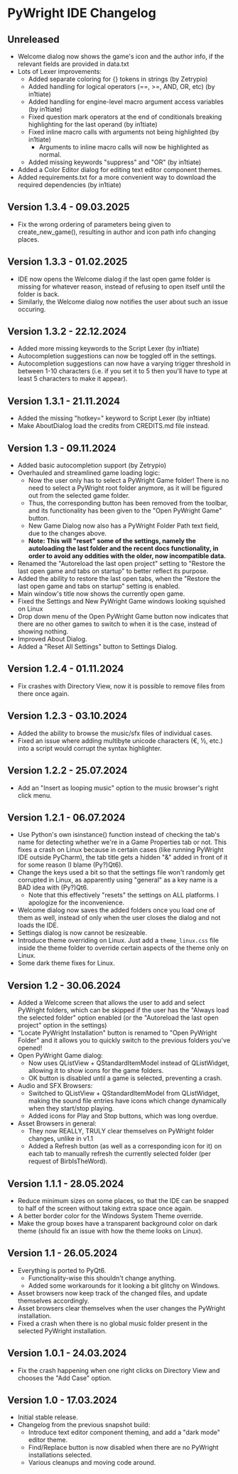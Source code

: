 # PyWright IDE Changelog

## Unreleased

* Welcome dialog now shows the game's icon and the author info, if the relevant fields are provided in data.txt
* Lots of Lexer improvements:
  * Added separate coloring for {} tokens in strings (by Zetrypio)
  * Added handling for logical operators (==, >=, AND, OR, etc) (by in1tiate)
  * Added handling for engine-level macro argument access variables (by in1tiate)
  * Fixed question mark operators at the end of conditionals breaking highlighting for the last operand (by in1tiate)
  * Fixed inline macro calls with arguments not being highlighted (by in1tiate)
    * Arguments to inline macro calls will now be highlighted as normal.
  * Added missing keywords "suppress" and "OR" (by in1tiate)
* Added a Color Editor dialog for editing text editor component themes.
* Added requirements.txt for a more convenient way to download the required dependencies (by in1tiate)

## Version 1.3.4 - 09.03.2025

* Fix the wrong ordering of parameters being given to create_new_game(), resulting in author and icon path info changing places.

## Version 1.3.3 - 01.02.2025

* IDE now opens the Welcome dialog if the last open game folder is missing for whatever reason, instead of refusing to open itself until the folder is back.
* Similarly, the Welcome dialog now notifies the user about such an issue occuring.

## Version 1.3.2 - 22.12.2024

* Added more missing keywords to the Script Lexer (by in1tiate)
* Autocompletion suggestions can now be toggled off in the settings.
* Autocompletion suggestions can now have a varying trigger threshold in between 1-10 characters
  (i.e. if you set it to 5 then you'll have to type at least 5 characters to make it appear).

## Version 1.3.1 - 21.11.2024

* Added the missing "hotkey=" keyword to Script Lexer (by in1tiate)
* Make AboutDialog load the credits from CREDITS.md file instead.

## Version 1.3 - 09.11.2024

* Added basic autocompletion support (by Zetrypio)
* Overhauled and streamlined game loading logic:
  * Now the user only has to select a PyWright Game folder! There is no need to select a PyWright root folder anymore, as it will be figured out from the selected game folder.
  * Thus, the corresponding button has been removed from the toolbar, and its functionality has been given to the "Open PyWright Game" button.
  * New Game Dialog now also has a PyWright Folder Path text field, due to the changes above.
  * **Note: This will "reset" some of the settings, namely the autoloading the last folder and the recent docs functionality, in order to avoid any oddities with the older, now incompatible data.**
* Renamed the "Autoreload the last open project" setting to "Restore the last open game and tabs on startup" to better reflect its purpose.
* Added the ability to restore the last open tabs, when the "Restore the last open game and tabs on startup" setting is enabled.
* Main window's title now shows the currently open game.
* Fixed the Settings and New PyWright Game windows looking squished on Linux
* Drop down menu of the Open PyWright Game button now indicates that there are no other games to switch to when it is the case, instead of showing nothing.
* Improved About Dialog.
* Added a "Reset All Settings" button to Settings Dialog.

## Version 1.2.4 - 01.11.2024

* Fix crashes with Directory View, now it is possible to remove files from there once again.

## Version 1.2.3 - 03.10.2024

* Added the ability to browse the music/sfx files of individual cases.
* Fixed an issue where adding multibyte unicode characters (€, ½, etc.) into a script would corrupt the syntax highlighter.

## Version 1.2.2 - 25.07.2024

* Add an "Insert as looping music" option to the music browser's right click menu.

## Version 1.2.1 - 06.07.2024

* Use Python's own isinstance() function instead of checking the tab's name for detecting whether we're in a Game Properties tab or not. This fixes a crash on Linux because in certain cases (like running PyWright IDE outside PyCharm), the tab title gets a hidden "&" added in front of it for some reason (I blame (Py?)Qt6).
* Change the keys used a bit so that the settings file won't randomly get corrupted in Linux, as apparently using "general" as a key name is a BAD idea with (Py?)Qt6.
  * Note that this effectively "resets" the settings on ALL platforms. I apologize for the inconvenience.
* Welcome dialog now saves the added folders once you load one of them as well, instead of only when the user closes the dialog and not loads the IDE.
* Settings dialog is now cannot be resizeable.
* Introduce theme overriding on Linux. Just add a `theme_linux.css` file inside the theme folder to override certain aspects of the theme only on Linux.
* Some dark theme fixes for Linux.

## Version 1.2 - 30.06.2024

* Added a Welcome screen that allows the user to add and select PyWright folders, which can be skipped if the user has the "Always load the selected folder" option enabled (or the "Autoreload the last open project" option in the settings)
* "Locate PyWright Installation" button is renamed to "Open PyWright Folder" and it allows you to quickly switch to the previous folders you've opened!
* Open PyWright Game dialog:
  * Now uses QListView + QStandardItemModel instead of QListWidget, allowing it to show icons for the game folders.
  * OK button is disabled until a game is selected, preventing a crash.
* Audio and SFX Browsers:
  * Switched to QListView + QStandardItemModel from QListWidget, making the sound file entries have icons which change dynamically when they start/stop playing.
  * Added icons for Play and Stop buttons, which was long overdue.
* Asset Browsers in general:
  * They now REALLY, TRULY clear themselves on PyWright folder changes, unlike in v1.1
  * Added a Refresh button (as well as a corresponding icon for it) on each tab to manually refresh the currently selected folder (per request of BirbIsTheWord).

## Version 1.1.1 - 28.05.2024

* Reduce minimum sizes on some places, so that the IDE can be snapped to half of the screen without taking extra space once again.
* A better border color for the Windows System Theme override.
* Make the group boxes have a transparent background color on dark theme (should fix an issue with how the theme looks on Linux).

## Version 1.1 - 26.05.2024

* Everything is ported to PyQt6.
  * Functionality-wise this shouldn't change anything.
  * Added some workarounds for it looking a bit glitchy on Windows.
* Asset browsers now keep track of the changed files, and update themselves accordingly.
* Asset browsers clear themselves when the user changes the PyWright installation.
* Fixed a crash when there is no global music folder present in the selected PyWright installation.

## Version 1.0.1 - 24.03.2024

* Fix the crash happening when one right clicks on Directory View and chooses the "Add Case" option.

## Version 1.0 - 17.03.2024

* Initial stable release.
* Changelog from the previous snapshot build:
  * Introduce text editor component theming, and add a "dark mode" editor theme.
  * Find/Replace button is now disabled when there are no PyWright installations selected.
  * Various cleanups and moving code around.